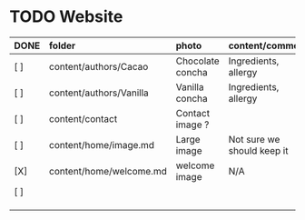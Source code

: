 # TODO Website

| DONE | folder                  | photo            | content/comment            | file name                |
|:-----|:------------------------|:-----------------|:---------------------------|:-------------------------|
| [ ]  | content/authors/Cacao   | Chocolate concha | Ingredients, allergy       |                          |
| [ ]  | content/authors/Vanilla | Vanilla concha   | Ingredients, allergy       |                          |
| [ ]  | content/contact         | Contact image ?  |                            |                          |
| [ ]  | content/home/image.md   | Large image      | Not sure we should keep it |                          |
| [X]  | content/home/welcome.md | welcome image    | N/A                        | assets/media/welcome.jpg |
| [ ]  |                         |                  |                            |                          |
|      |                         |                  |                            |                          |
|      |                         |                  |                            |                          |
|      |                         |                  |                            |                          |

